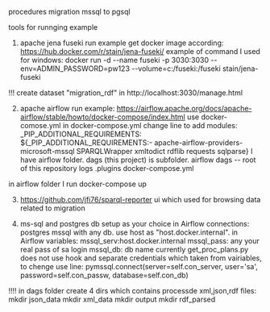 procedures migration mssql to pgsql

tools for runnging example

1. apache jena fuseki run example
get docker image according:
https://hub.docker.com/r/stain/jena-fuseki/
example of command I used for windows:
docker run -d --name fuseki -p 3030:3030 --env=ADMIN_PASSWORD=pw123 --volume=c:/fuseki:/fuseki stain/jena-fuseki

!!! create dataset "migration_rdf" in 
http://localhost:3030/manage.html

2. apache airflow run example:
https://airflow.apache.org/docs/apache-airflow/stable/howto/docker-compose/index.html
use docker-comose.yml
in docker-compose.yml change line to add modules:
_PIP_ADDITIONAL_REQUIREMENTS: ${_PIP_ADDITIONAL_REQUIREMENTS:- apache-airflow-providers-microsoft-mssql SPARQLWrapper xmltodict rdflib requests sqlparse}
I have airflow folder. dags (this project) is subfolder.
airflow
    dags -- root of this repository
    logs 
    .plugins 
    docker-compose.yml

in airflow folder I run docker-compose up

3. https://github.com/jfi76/sparql-reporter
ui which used for browsing data related to migration

4. ms-sql and postgres db setup as your choice
in Airflow connections:
postgres
mssql
with any db. use host as "host.docker.internal".
in Airflow variables:
mssql_serv:host.docker.internal
mssql_pass: any your real pass of sa login
mssql_db: db name
currently get_proc_plans.py does not use hook and separate credentials which taken from vairiables, to chenge use line:
pymssql.connect(server=self.con_server, user='sa',
                        password=self.con_passw, database=self.con_db)

!!!! in dags folder create 4 dirs which contains processde xml,json,rdf files:
mkdir json_data
mkdir xml_data
mkdir output
mkdir rdf_parsed



